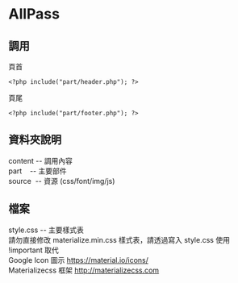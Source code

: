 # AllPass

## 調用

 頁首

```
<?php include("part/header.php"); ?>
```




 頁尾
 

```
<?php include("part/footer.php"); ?>
```




## 資料夾說明 

content -- 調用內容
<br>
part    -- 主要部件
<br>
source  -- 資源 (css/font/img/js)


## 檔案

style.css -- 主要樣式表
<br>
請勿直接修改 materialize.min.css 樣式表，請透過寫入 style.css 使用 !important 取代
<br>
Google Icon 圖示 
https://material.io/icons/ 
<br>
Materializecss 框架
http://materializecss.com
